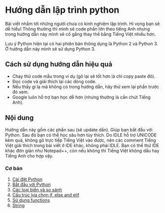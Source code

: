 # Hướng dẫn lập trình python

Bài viết nhắm tới những người chưa có kinh nghiệm lập trình. Hi vọng bạn sẽ dễ hiểu!
Thông thường thì mình sẽ code phần lớn theo tiếng Anh nhưng trong hướng dẫn này mình sẽ cố gắng thay thế bằng Tiếng Việt nhiều hơn.

Lưu ý Python hiện tại có hai phiên bản thông dụng là Python 2 và Python 3. Ở hướng dẫn này mình sẽ sử dụng Python 3. 

## Cách sử dụng hướng dẫn hiệu quả
- Chạy thử code mẫu trong ví dụ (gõ lại sẽ tốt hơn là chỉ copy paste đó).
- Đọc code và giải thích lại các dòng code. 
- Nếu thấy gì lạ mà không có trong hướng dẫn, hãy thử xem lại phần trước đó xem.
- Google luôn hỗ trợ bạn học dễ hơn (nhưng thường là cần chút Tiếng Anh).

## Nội dung

Hướng dẫn này gồm các phần sau (sẽ update dần).
Giúp bạn bắt đầu với Python. Sau đó bạn có thể học sâu hơn tùy thích.
Do IDLE hỗ trợ UNICODE kém quá, không gõ trực tiếp Tiếng Việt vào được, nên các comment Tiếng Việt giải thích trong bài viết ở IDE khác, không phải IDLE. Bạn có thể thử IDE khác đơn giản như Notepad++, còn nếu không thì Tiếng Việt không dấu hay Tiếng Anh cho hợp vậy.

### Cơ bản

1. [Cài đặt Python](basics/install-python.md)
2. [Bắt đầu với Python](basics/getting-started.md)
3. [Các loại biến và so sánh](basics/variables.md)
4. [Cấu trúc lựa chọn if, else and elif](basics/if.md)
5. [Sử dụng functions](basics/functions.md)
6. [String](basics/string.md)
